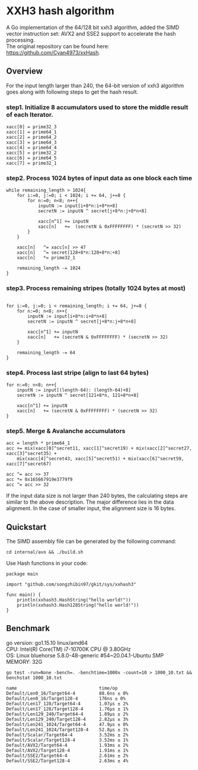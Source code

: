 # XXH3 hash algorithm
A Go implementation of the 64/128 bit xxh3 algorithm, added the SIMD vector instruction set: AVX2 and SSE2 support to accelerate the hash processing.\
The original repository can be found here: https://github.com/Cyan4973/xxHash.


## Overview

For the input length larger than 240, the 64-bit version of xxh3 algorithm goes along with following steps to get the hash result.

### step1.  Initialize 8 accumulators used to store the middle result of each Iterator.
```
xacc[0] = prime32_3
xacc[1] = prime64_1
xacc[2] = prime64_2
xacc[3] = prime64_3
xacc[4] = prime64_4
xacc[5] = prime32_2
xacc[6] = prime64_5
xacc[7] = prime32_1
```

### step2.  Process 1024 bytes of input data as one block each time
```
while remaining_length > 1024{
    for i:=0, j:=0; i < 1024; i += 64, j+=8 {
        for n:=0; n<8; n++{
            inputN := input[i+8*n:i+8*n+8]
            secretN := inputN ^ secret[j+8*n:j+8*n+8]
            
            xacc[n^1] += inputN
            xacc[n]   +=  (secretN & 0xFFFFFFFF) * (secretN >> 32)
        }
    }
    
    xacc[n]   ^= xacc[n] >> 47
    xacc[n]   ^= secret[128+8*n:128+8*n:+8]
    xacc[n]   *= prime32_1
    
    remaining_length -= 1024
}
```

### step3.  Process remaining stripes (totally 1024 bytes at most)
```

for i:=0, j:=0; i < remaining_length; i += 64, j+=8 {
    for n:=0; n<8; n++{
        inputN := input[i+8*n:i+8*n+8]
        secretN := inputN ^ secret[j+8*n:j+8*n+8]
    
        xacc[n^1] += inputN
        xacc[n]   += (secretN & 0xFFFFFFFF) * (secretN >> 32)
    }

    remaining_length -= 64
}
```

### step4.  Process last stripe  (align to last 64 bytes)
```
for n:=0; n<8; n++{
    inputN := input[(length-64): (length-64)+8]
    secretN := inputN ^ secret[121+8*n, 121+8*n+8]

    xacc[n^1] += inputN
    xacc[n]   += (secretN & 0xFFFFFFFF) * (secretN >> 32)
}
```

### step5.  Merge & Avalanche accumulators
```
acc = length * prime64_1
acc += mix(xacc[0]^secret11, xacc[1]^secret19) + mix(xacc[2]^secret27, xacc[3]^secret35) +
    mix(xacc[4]^secret43, xacc[5]^secret51) + mix(xacc[6]^secret59, xacc[7]^secret67)

acc ^= acc >> 37
acc *= 0x165667919e3779f9
acc ^= acc >> 32
```

If the input data size is not larger than 240 bytes, the calculating steps are similar to the above description. The major difference lies in the data alignment. In the case of smaller input, the alignment size is 16 bytes. 

## Quickstart
The SIMD assembly file can be generated by the following command:
```
cd internal/avo && ./build.sh
```

Use Hash functions in your code:
```
package main

import "github.com/songzhibin97/gkit/sys/xxhash3"

func main() {
	println(xxhash3.HashString("hello world!"))
	println(xxhash3.Hash128String("hello world!"))
}
```
## Benchmark
go version: go1.15.10 linux/amd64\
CPU: Intel(R) Core(TM) i7-10700K CPU @ 3.80GHz\
OS: Linux bluehorse 5.8.0-48-generic #54~20.04.1-Ubuntu SMP\
MEMORY: 32G

```
go test -run=None -bench=. -benchtime=1000x -count=10 > 1000_10.txt && benchstat 1000_10.txt
```
```
name                               time/op
Default/Len0_16/Target64-4         88.6ns ± 0%
Default/Len0_16/Target128-4        176ns ± 0%
Default/Len17_128/Target64-4       1.07µs ± 2%
Default/Len17_128/Target128-4      1.76µs ± 1%
Default/Len129_240/Target64-4      1.89µs ± 2%
Default/Len129_240/Target128-4     2.82µs ± 3%
Default/Len241_1024/Target64-4     47.9µs ± 0%
Default/Len241_1024/Target128-4    52.8µs ± 1%
Default/Scalar/Target64-4          3.52ms ± 2%
Default/Scalar/Target128-4         3.52ms ± 1%
Default/AVX2/Target64-4            1.93ms ± 2%
Default/AVX2/Target128-4           1.91ms ± 1%
Default/SSE2/Target64-4            2.61ms ± 2%
Default/SSE2/Target128-4           2.63ms ± 4%
```
